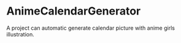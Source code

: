 # AnimeCalendarGenerator
A project can automatic generate calendar picture with anime girls illustration.
